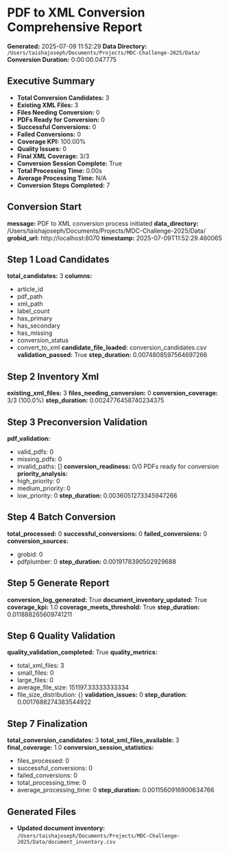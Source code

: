 # PDF to XML Conversion Comprehensive Report

**Generated:** 2025-07-09 11:52:29
**Data Directory:** `/Users/taishajoseph/Documents/Projects/MDC-Challenge-2025/Data/`
**Conversion Duration:** 0:00:00.047775

## Executive Summary

- **Total Conversion Candidates:** 3
- **Existing XML Files:** 3
- **Files Needing Conversion:** 0
- **PDFs Ready for Conversion:** 0
- **Successful Conversions:** 0
- **Failed Conversions:** 0
- **Coverage KPI:** 100.00%
- **Quality Issues:** 0
- **Final XML Coverage:** 3/3
- **Conversion Session Complete:** True
- **Total Processing Time:** 0.00s
- **Average Processing Time:** N/A
- **Conversion Steps Completed:** 7

## Conversion Start

**message:** PDF to XML conversion process initiated
**data_directory:** /Users/taishajoseph/Documents/Projects/MDC-Challenge-2025/Data/
**grobid_url:** http://localhost:8070
**timestamp:** 2025-07-09T11:52:29.460065

## Step 1 Load Candidates

**total_candidates:** 3
**columns:**
  - article_id
  - pdf_path
  - xml_path
  - label_count
  - has_primary
  - has_secondary
  - has_missing
  - conversion_status
  - convert_to_xml
**candidate_file_loaded:** conversion_candidates.csv
**validation_passed:** True
**step_duration:** 0.0074808597564697266

## Step 2 Inventory Xml

**existing_xml_files:** 3
**files_needing_conversion:** 0
**conversion_coverage:** 3/3 (100.0%)
**step_duration:** 0.0024776458740234375

## Step 3 Preconversion Validation

**pdf_validation:**
  - valid_pdfs: 0
  - missing_pdfs: 0
  - invalid_paths: []
**conversion_readiness:** 0/0 PDFs ready for conversion
**priority_analysis:**
  - high_priority: 0
  - medium_priority: 0
  - low_priority: 0
**step_duration:** 0.0036051273345947266

## Step 4 Batch Conversion

**total_processed:** 0
**successful_conversions:** 0
**failed_conversions:** 0
**conversion_sources:**
  - grobid: 0
  - pdfplumber: 0
**step_duration:** 0.0019178390502929688

## Step 5 Generate Report

**conversion_log_generated:** True
**document_inventory_updated:** True
**coverage_kpi:** 1.0
**coverage_meets_threshold:** True
**step_duration:** 0.011888265609741211

## Step 6 Quality Validation

**quality_validation_completed:** True
**quality_metrics:**
  - total_xml_files: 3
  - small_files: 0
  - large_files: 0
  - average_file_size: 151197.33333333334
  - file_size_distribution: {}
**validation_issues:** 0
**step_duration:** 0.0017688274383544922

## Step 7 Finalization

**total_conversion_candidates:** 3
**total_xml_files_available:** 3
**final_coverage:** 1.0
**conversion_session_statistics:**
  - files_processed: 0
  - successful_conversions: 0
  - failed_conversions: 0
  - total_processing_time: 0
  - average_processing_time: 0
**step_duration:** 0.0011560916900634766

## Generated Files

- **Updated document inventory:** `/Users/taishajoseph/Documents/Projects/MDC-Challenge-2025/Data/document_inventory.csv`
